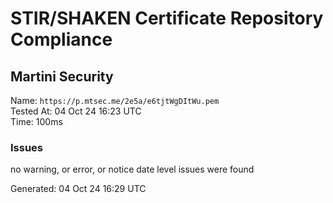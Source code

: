 # STIR/SHAKEN Certificate Repository Compliance

## Martini Security

Name: `https://p.mtsec.me/2e5a/e6tjtWgDItWu.pem`\
Tested At: 04 Oct 24 16:23 UTC\
Time: 100ms

### Issues

no warning, or error, or notice date level issues were found

Generated: 04 Oct 24 16:29 UTC